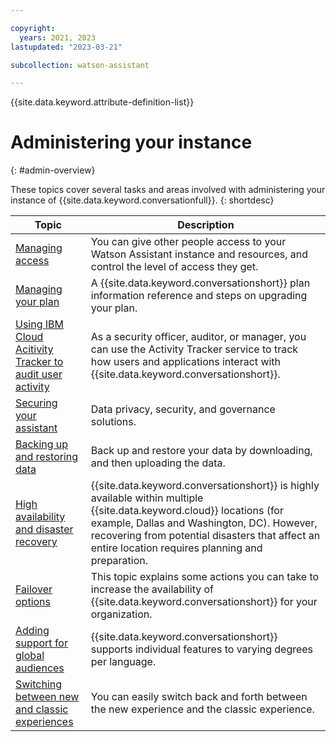 ```yaml
---

copyright:
  years: 2021, 2023
lastupdated: "2023-03-21"

subcollection: watson-assistant

---
```


{{site.data.keyword.attribute-definition-list}}

# Administering your instance
{: #admin-overview}

These topics cover several tasks and areas involved with administering your instance of {{site.data.keyword.conversationfull}}. 
{: shortdesc}

| Topic | Description |
| --- | --- |
| [Managing access](/docs/watson-assistant?topic=watson-assistant-access-control) | You can give other people access to your Watson Assistant instance and resources, and control the level of access they get. |
| [Managing your plan](/docs/watson-assistant?topic=watson-assistant-admin-managing-plan) | A {{site.data.keyword.conversationshort}} plan information reference and steps on upgrading your plan. |
| [Using IBM Cloud Acitivity Tracker to audit user activity](/docs/watson-assistant?topic=watson-assistant-admin-auditing) | As a security officer, auditor, or manager, you can use the Activity Tracker service to track how users and applications interact with {{site.data.keyword.conversationshort}}. |
| [Securing your assistant](/docs/watson-assistant?topic=watson-assistant-admin-securing) | Data privacy, security, and governance solutions. |
| [Backing up and restoring data](/docs/watson-assistant?topic=watson-assistant-admin-backup-restore) | Back up and restore your data by downloading, and then uploading the data. |
| [High availability and disaster recovery](/docs/watson-assistant?topic=watson-assistant-admin-recovery) | {{site.data.keyword.conversationshort}} is highly available within multiple {{site.data.keyword.cloud}} locations (for example, Dallas and Washington, DC). However, recovering from potential disasters that affect an entire location requires planning and preparation. |
| [Failover options](/docs/watson-assistant?topic=watson-assistant-admin-failover) | This topic explains some actions you can take to increase the availability of {{site.data.keyword.conversationshort}} for your organization. |
| [Adding support for global audiences](/docs/watson-assistant?topic=watson-assistant-admin-language-support) | {{site.data.keyword.conversationshort}} supports individual features to varying degrees per language. |
| [Switching between new and classic experiences](/docs/watson-assistant?topic=watson-assistant-switch-experience) | You can easily switch back and forth between the new experience and the classic experience. |
